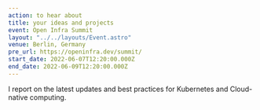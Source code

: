```yaml
---
action: to hear about
title: your ideas and projects
event: Open Infra Summit
layout: "../../layouts/Event.astro"
venue: Berlin, Germany
pre_url: https://openinfra.dev/summit/
start_date: 2022-06-07T12:20:00.000Z
end_date: 2022-06-09T12:20:00.000Z
---
```


I report on the latest updates and best practices for Kubernetes and Cloud-native computing.
